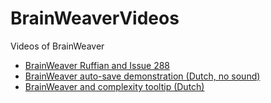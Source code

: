 # BrainWeaverVideos

Videos of BrainWeaver

 * [BrainWeaver Ruffian and Issue 288](http://richelbilderbeek.nl/ProjectBrainWeaver288.mp4)
 * [BrainWeaver auto-save demonstration (Dutch, no sound)](http://richelbilderbeek.nl/ProjectBrainWeaverAutoSaveDemo.ogv)
 * [BrainWeaver and complexity tooltip (Dutch)](http://richelbilderbeek.nl/ProjectBrainWeaverComplexiteitTooltip.mp4)
